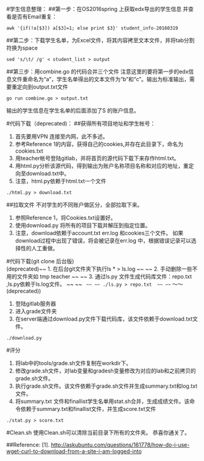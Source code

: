 #学生信息整理：
##第一步：在OS2016spring 上获取edx导出的学生信息
并查看是否有Email重复：
```
awk '{if(!a[$3]) a[$3]=1; else print $3}' student_info-20160319
```
##第二步：下载学生名单，为Excel文件，将其内容拷至文本文件，并将tab分割符换为space
```
sed 's/\t/ /g' < student_list > output
```
##第三步：用combine.go 的代码合并三个文件
注意这里的要将第一步的edx信息文件重命名为“a”，学生名单得出的文本文件为“b”和“c”。输出为标准输出，需要重定向到output.txt文件
```
go run combine.go > output.txt   
```
输出的学生信息在学生名单的后面添加了S 的账户信息。  

#代码下载（deprecated)：
##获得所有项目地址和学生帐号：  
1. 首先要用VPN 连接至内网，此不多述。
2. 参考Reference 1的内容，获得自己的cookies,并存在此目录下，命名为cookies.txt
3. 用teacher帐号登陆gitlab，并将首页的源代码下载下来存作html.txt。  
4. 用html.py分析该源代码，得到输出为账户名称项目名称和对应的地址，重定向至download.txt中。
5. 注意，html.py依赖于html.txt一个文件
```
./html.py > download.txt
```

##拉取文件
不对学生的不同账户做区分，全部拉取下来。
1. 参照Reference 1，将Cookies.txt设置好。
2. 使用download.py 将所有的项目下载并解压到指定位置。
3. 注意，download依赖于account.txt err.log 和cookies三个文件。
如果download过程中出现了错误，将会被记录在err.log 中，根据错误记录可以选择性的人工重做。

#代码下载(git clone 后台版)  
(deprecated)~~ 1. 在后台git文件夹下执行ls * > ls.log  ~~
~~ 2. 手动删除一些不用的文件夹如 tmp teacher   ~~
~~ 3. 通过ls.py 文件生成代码库文件：repo.txt ,ls.py依赖于ls.log文件。 ~~
~~ ```  ~~
~~ ./ls.py > repo.txt  ~~
~~ ```  ～～(deprecated))
1. 登陆gitlab服务器
2. 进入grade文件夹
3. 在server端通过download.py文件下载代码库，该文件依赖于download.txt文件。

```
./download.py
```

#评分
1. 将lab中的tools/grade.sh文件复制在workdir下。
2. 修改grade.sh文件，对lab变量和gradesh变量修改为对应的lab和之前拷贝的grade.sh文件。
3. 执行grade.sh文件。该文件依赖于grade.sh文件并生成summary.txt和log.txt文件。
4. 将summary.txt 文件和finallist学生名单用stat.sh合并，生成成绩文件。该命令依赖于summary.txt和finallist文件，并生成score.txt文件

```
./stat.py > score.txt
```

#Clean.sh
使用Clean.sh可以清除当前目录下所有的文件夹。
恭喜你通关了。

##Reference:
[1]. http://askubuntu.com/questions/161778/how-do-i-use-wget-curl-to-download-from-a-site-i-am-logged-into
